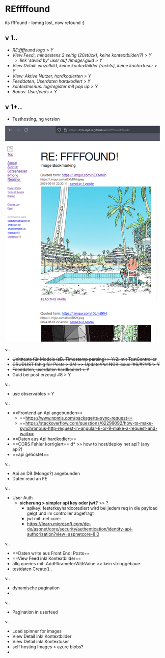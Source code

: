 # REffffound

its ffffound - lomng lost, now refound :)


## v 1..
- *RE:ffffound logo > Y*
- *View Feed:, mindestens 2 seitig (20stück), keine kontextbilder(?) > Y*
	- *link 'saved by' user auf /image/:guid > Y*
- *View Detail: einzelbild, keine kontextbilder (rechts), keine kontextuser > Y*
- *View: Aktive Nutzer,  hardkodierten > Y*
- *Feeddaten, Userdaten hardkodiert > Y*
- *kontextmenus: log/register mit pop up > Y*
- *Bonus: Userfeeds > Y*


## v 1+..

* Testhosting, ng version
 
![alt text](Documentation/20240521175852.png)

v..
* ~~Unitttests für Models (zB. Timestamp parsing) > Y/2: mit TestController~~ 
* ~~CRUDLIST fähig für Posts > 3/4 >> Update/Put NOK issue '#6/#?/#9'> Y~~
* ~~Feeddaten, userdaten hardkodiert > Y~~
* Guid bei post erzeugt #8 > Y



v..
* use observables > Y

v..
* ==Frontend an Api angebunden== 
	* ==https://www.npmjs.com/package/ts-sync-request==
	* ==https://stackoverflow.com/questions/62296092/how-to-make-synchronous-http-request-in-angular-8-or-9-make-a-request-and-wait==
* ==Daten aus Api hardkodiert==
* ==CORS Fehler korrigiert== 
	d* >> how to host/deploy net api?  (any api?)
*  ==api gehostet==

v.. 
* Api an DB (Mongo?) angebunden
* Daten read an FE

v..
* User Auth
  * **sicherung > simpler api key oder jwt?** >> ?
	* apikey: festerkeyhardcorediert wird bei jedem req in die payload gelgt und im controller abgefragt
	* jwt mit .net core:
	* https://learn.microsoft.com/de-de/aspnet/core/security/authentication/identity-api-authorization?view=aspnetcore-8.0

v..
* ==Daten write aus Front End: Posts==
*  ==View Feed inkl Kontextbilder==
* allq queries mit .AddPArameterWithValue >> kein stringgebaue 
* testdaten Create()..

v..
* dynamische pagination
* 

v..
* Pagination in userfeed

v..
* Load spinner for images
* View Detail inkl Kontextbilder
* View Detail inkl Kontextuser
* self hosting Images > azure blobs? 
* 

